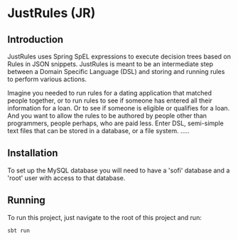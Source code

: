 # JustRules (JR)

## Introduction

JustRules uses Spring SpEL expressions to execute decision trees based on Rules in JSON snippets.
JustRules is meant to be an intermediate step between a Domain Specific Language (DSL) and storing and 
running rules to perform various actions.

Imagine you needed to run rules for a dating application that matched people together, or
to run rules to see if someone has entered all their information for a loan.  Or to see if 
someone is eligible or qualifies for a loan.  And you want to allow the rules to be authored 
by people other than programmers, people perhaps, who are paid less.  Enter DSL, semi-simple text files
that can be stored in a database, or a file system.  .....

## Installation

To set up the MySQL database you will need to have a 'sofi'
database and a 'root' user with access to that database.

## Running

To run this project, just navigate to the root of this project and run:
```
sbt run
```

